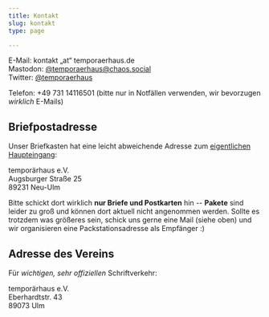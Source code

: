 ```yaml
---
title: Kontakt
slug: kontakt
type: page

---
```

  
E-Mail: kontakt „at“ temporaerhaus.de  
Mastodon: [@temporaerhaus@chaos.social][1]  
Twitter: [@temporaerhaus][2]  

Telefon: +49 731 14116501 (bitte nur in Notfällen verwenden, wir bevorzugen _wirklich_ E-Mails)

## Briefpostadresse

Unser Briefkasten hat eine leicht abweichende Adresse zum [eigentlichen Haupteingang](/das-haus/):

temporärhaus e.V.  
Augsburger Straße 25  
89231 Neu-Ulm


Bitte schickt dort wirklich **nur Briefe und Postkarten** hin -- **Pakete** sind leider zu groß und können dort aktuell nicht angenommen werden.
Sollte es trotzdem was größeres sein, schick uns gerne eine Mail (siehe oben) und wir organisieren eine Packstationsadresse als Empfänger :)


## Adresse des Vereins 

Für _wichtigen, sehr offiziellen_ Schriftverkehr:

temporärhaus e.V.  
Eberhardtstr. 43  
89073 Ulm

 [1]: https://chaos.social/@temporaerhaus
 [2]: https://twitter.com/temporaerhaus

